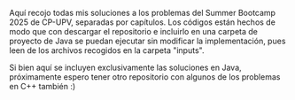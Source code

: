 Aquí recojo todas mis soluciones a los problemas del Summer Bootcamp 2025 de CP-UPV, separadas por capítulos.
Los códigos están hechos de modo que con descargar el repositorio e incluirlo en una carpeta de proyecto de Java
se puedan ejecutar sin modificar la implementación, pues leen de los archivos recogidos en la carpeta "inputs".

Si bien aquí se incluyen exclusivamente las soluciones en Java, próximamente espero tener otro repositorio con
algunos de los problemas en C++ también :)
